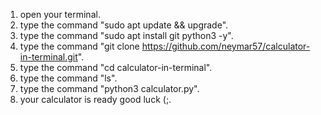 1. open your terminal.
2. type the command "sudo apt update && upgrade".
3. type the command "sudo apt install git python3 -y".
4. type the command "git clone https://github.com/neymar57/calculator-in-terminal.git".
5. type the command "cd calculator-in-terminal".
6. type the command "ls".
7. type the command "python3 calculator.py".
8. your calculator is ready good luck (;.

